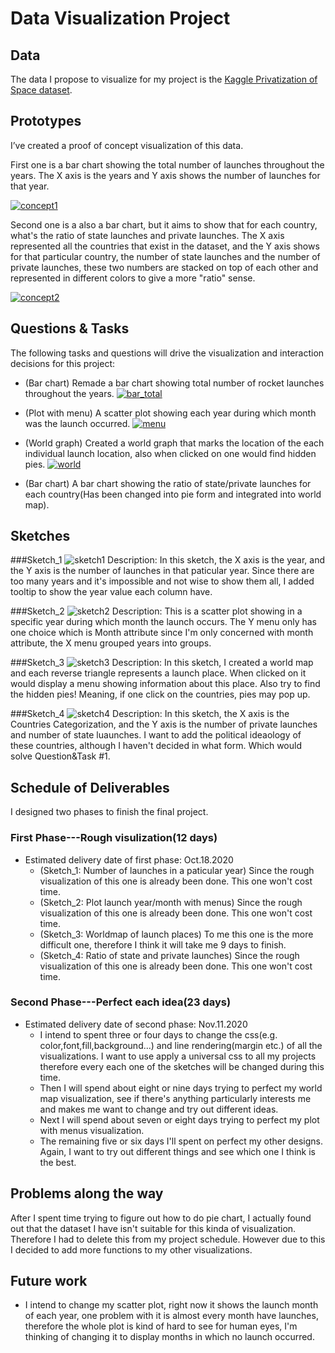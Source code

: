 # Data Visualization Project

## Data

The data I propose to visualize for my project is the [Kaggle Privatization of Space dataset](https://www.kaggle.com/davidroberts13/one-small-step-for-data).

## Prototypes

I’ve created a proof of concept visualization of this data. 

First one is a bar chart showing the total number of launches throughout the years. The X axis is the years and Y axis shows the number of launches for that year.

[![concept1](<https://user-images.githubusercontent.com/63271980/94351007-4fa47c80-0022-11eb-8c81-db530b72dac8.png>
)](https://vizhub.com/TaylorW43/44baed18d77248a5b7be970eab5c8bda)

Second one is a also a bar chart, but it aims to show that for each country, what's the ratio of state launches and private launches. The X axis represented all the countries that exist in the dataset, and the Y axis shows for that particular country, the number of state launches and the number of private launches, these two numbers are stacked on top of each other and represented in different colors to give a more "ratio" sense.

[![concept2](<https://user-images.githubusercontent.com/63271980/94351105-51bb0b00-0023-11eb-83e5-5c610b52085c.png>
)](https://vizhub.com/TaylorW43/bdcb44f70d6a4500b3f65054adeecbd0)

## Questions & Tasks

The following tasks and questions will drive the visualization and interaction decisions for this project:

 * (Bar chart) Remade a bar chart showing total number of rocket launches throughout the years.
 [![bar_total](<https://user-images.githubusercontent.com/63271980/97769496-e7a1f400-1b01-11eb-9097-60e1b59a621a.png>
)](https://vizhub.com/TaylorW43/9ab3676390c643deabe16a9da7e7635e)
 
 * (Plot with menu) A scatter plot showing each year during which month was the launch occurred.
  [![menu](<https://user-images.githubusercontent.com/63271980/97769506-fe484b00-1b01-11eb-8cf7-cca9b0d14ef7.png>
)](https://vizhub.com/TaylorW43/632f72850cda406690c5e4ff2c739b25)
 
 * (World graph) Created a world graph that marks the location of the each individual launch location, also when clicked on one would find hidden pies.
  [![world](<https://user-images.githubusercontent.com/63271980/97769519-0ef8c100-1b02-11eb-9551-9be76c2dec3b.png>
)](https://vizhub.com/TaylorW43/43b5890ab1f8495eb6d799deb94718ea)
 
 * (Bar chart) A bar chart showing the ratio of state/private launches for each country(Has been changed into pie form and integrated into world map).

## Sketches

###Sketch_1
![sketch1](<https://user-images.githubusercontent.com/63271980/94375137-770d4f00-00df-11eb-942d-4e5944f0e280.png>
)
Description:
In this sketch, the X axis is the year, and the Y axis is the number of launches in that paticular year. Since there are too many years and it's impossible and not wise to show them all, I added tooltip to show the year value each column have.

###Sketch_2
![sketch2](https://user-images.githubusercontent.com/63271980/95107264-ac312700-0707-11eb-9046-4f17626b69a2.png)
Description:
This is a scatter plot showing in a specific year during which month the launch occurs. The Y menu only has one choice which is Month attribute since I'm only concerned with month attribute, the X menu grouped years into groups.

###Sketch_3
![sketch3](<https://user-images.githubusercontent.com/63271980/94375141-87bdc500-00df-11eb-9d58-8188c99691d9.png>
)
Description:
In this sketch, I created a world map and each reverse triangle represents a launch place. When clicked on it would display a menu showing information about this place. Also try to find the hidden pies! Meaning, if one click on the countries, pies may pop up.

###Sketch_4
![sketch4](<https://user-images.githubusercontent.com/63271980/94375148-96a47780-00df-11eb-9243-2b688cf356d9.png>
)
Description:
In this sketch, the X axis is the Countries Categorization, and the Y axis is the number of private launches and number of state luaunches. I want to add the political ideaology of these countries, although I haven't decided in what form. Which would solve Question&Task #1.

## Schedule of Deliverables
I designed two phases to finish the final project.
### First Phase---Rough visulization(12 days)
* Estimated delivery date of first phase: Oct.18.2020
  * (Sketch_1: Number of launches in a paticular year) Since the rough visualization of this one is already been done. This one won't cost time.
  * (Sketch_2: Plot launch year/month with menus) Since the rough visualization of this one is already been done. This one won't cost time.
  * (Sketch_3: Worldmap of launch places) To me this one is the more difficult one, therefore I think it will take me 9 days to finish.
  * (Sketch_4: Ratio of state and private launches) Since the rough visualization of this one is already been done. This one won't cost time.
### Second Phase---Perfect each idea(23 days)
* Estimated delivery date of second phase: Nov.11.2020
  * I intend to spent three or four days to change the css(e.g. color,font,fill,background...) and line rendering(margin etc.) of all the visualizations. I want to use apply a universal css to all my projects therefore every each one of the sketches will be changed during this time.
  * Then I will spend about eight or nine days trying to perfect my world map visualization, see if there's anything particularly interests me and makes me want to change and try out different ideas.
  * Next I will spend about seven or eight days trying to perfect my plot with menus visualization.
  * The remaining five or six days I'll spent on perfect my other designs. Again, I want to try out different things and see which one I think is the best.

## Problems along the way
After I spent time trying to figure out how to do pie chart, I actually found out that the dataset I have isn't suitable for this kinda of visualization. Therefore I had to delete this from my project schedule. However due to this I decided to add more functions to my other visualizations.

## Future work
* I intend to change my scatter plot, right now it shows the launch month of each year, one problem with it is almost every month have launches, therefore the whole plot is kind of hard to see for human eyes, I'm thinking of changing it to display months in which no launch occurred.

